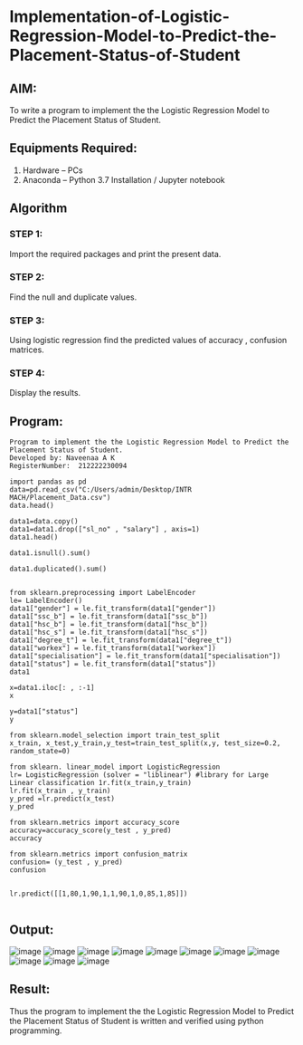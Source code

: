 # Implementation-of-Logistic-Regression-Model-to-Predict-the-Placement-Status-of-Student

## AIM:
To write a program to implement the the Logistic Regression Model to Predict the Placement Status of Student.

## Equipments Required:
1. Hardware – PCs
2. Anaconda – Python 3.7 Installation / Jupyter notebook

## Algorithm
### STEP 1:
Import the required packages and print the present data.
### STEP 2:
Find the null and duplicate values.

### STEP 3:
Using logistic regression find the predicted values of accuracy , confusion matrices.

### STEP 4:
Display the results.


## Program:
```
Program to implement the the Logistic Regression Model to Predict the Placement Status of Student.
Developed by: Naveenaa A K
RegisterNumber:  212222230094
```


```
import pandas as pd 
data=pd.read_csv("C:/Users/admin/Desktop/INTR MACH/Placement_Data.csv")
data.head()

data1=data.copy() 
data1=data1.drop(["sl_no" , "salary"] , axis=1)
data1.head()

data1.isnull().sum() 

data1.duplicated().sum()


from sklearn.preprocessing import LabelEncoder
le= LabelEncoder()
data1["gender"] = le.fit_transform(data1["gender"])
data1["ssc_b"] = le.fit_transform(data1["ssc_b"])
data1["hsc_b"] = le.fit_transform(data1["hsc_b"])
data1["hsc_s"] = le.fit_transform(data1["hsc_s"])
data1["degree_t"] = le.fit_transform(data1["degree_t"])
data1["workex"] = le.fit_transform(data1["workex"])
data1["specialisation"] = le.fit_transform(data1["specialisation"])
data1["status"] = le.fit_transform(data1["status"])
data1

x=data1.iloc[: , :-1]
x

y=data1["status"]
y

from sklearn.model_selection import train_test_split
x_train, x_test,y_train,y_test=train_test_split(x,y, test_size=0.2, random_state=0)

from sklearn. linear_model import LogisticRegression 
lr= LogisticRegression (solver = "liblinear") #library for Large Linear classification 1r.fit(x_train,y_train)
lr.fit(x_train , y_train)
y_pred =lr.predict(x_test)
y_pred

from sklearn.metrics import accuracy_score
accuracy=accuracy_score(y_test , y_pred)
accuracy

from sklearn.metrics import confusion_matrix
confusion= (y_test , y_pred)
confusion


lr.predict([[1,80,1,90,1,1,90,1,0,85,1,85]])
  
```

## Output:
![image](https://github.com/user-attachments/assets/f45b5451-3b45-4689-a513-acc8747d80f4)
![image](https://github.com/user-attachments/assets/04054cea-8da1-460b-8a13-58e7d8c4775f)
![image](https://github.com/user-attachments/assets/c4b9ac52-6c27-49ca-afba-22169af2b0e0)
![image](https://github.com/user-attachments/assets/c7fd7337-f79a-4bd4-bae7-f3768e5336e7)
![image](https://github.com/user-attachments/assets/8d237597-44c7-4735-b365-0e7eddeb8a8e)
![image](https://github.com/user-attachments/assets/5a9f18a9-78ae-4b60-bc8d-fb7bab1050dc)
![image](https://github.com/user-attachments/assets/56f68b7f-92be-42e4-8813-ca2f3bc6cdb4)
![image](https://github.com/user-attachments/assets/ec6cac2a-6ffe-464b-a18d-dadc44344fcc)
![image](https://github.com/user-attachments/assets/79f5caff-cec2-4a75-b8fe-e7c111e4bd63)
![image](https://github.com/user-attachments/assets/909bfb14-6ee8-4cf3-b738-2568e4e21076)
![image](https://github.com/user-attachments/assets/16e803f2-2fc8-46fb-989f-1832d3526c62)


## Result:
Thus the program to implement the the Logistic Regression Model to Predict the Placement Status of Student is written and verified using python programming.
